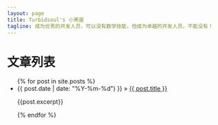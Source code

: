 ```yaml
---
layout: page
title: Turbidsoul's 小黑屋
tagline: 成为优秀的开发人员，可以没有数学技能，但成为卓越的开发人员，不能没有！
---
```



<script src="//about.me/embed/turbidsoul"></script>


文章列表
========

<ul class="posts">
  {% for post in site.posts %}
    <li class="article_list"><span>{{ post.date | date: "%Y-%m-%d") }}</span> &raquo; <a href="{{ BASE_PATH }}{{ post.url }}">{{ post.title }}</a></li>
    <p>{{post.excerpt}}</p>
  {% endfor %}
</ul>


